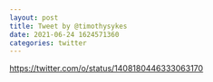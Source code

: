 ```yaml
--- 
layout: post 
title: Tweet by @timothysykes 
date: 2021-06-24 1624571360 
categories: twitter 
--- 
```

https://twitter.com/o/status/1408180446333063170